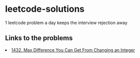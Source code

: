 # leetcode-solutions
1 leetcode problem a day keeps the interview rejection away

<h2>Links to the problems</h2>
<li><a href="https://leetcode.com/problems/max-difference-you-can-get-from-changing-an-integer">1432. Max Difference You Can Get From Changing an Integer</a></li>
